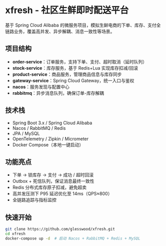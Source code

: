 # xfresh - 社区生鲜即时配送平台

基于 Spring Cloud Alibaba 的微服务项目，模拟生鲜电商的下单、库存、支付全链路业务，覆盖高并发、异步解耦、消息一致性等场景。

## 项目结构
- **order-service**：订单服务，支持下单、支付、超时取消（延时队列）
- **stock-service**：库存服务，基于 Redis+Lua 实现库存扣减/回滚
- **product-service**：商品服务，管理商品信息与库存同步
- **gateway-service**：Spring Cloud Gateway，统一入口与鉴权
- **nacos**：服务发现与配置中心
- **rabbitmq**：异步消息队列，确保订单-库存解耦

## 技术栈
- Spring Boot 3.x / Spring Cloud Alibaba
- Nacos / RabbitMQ / Redis
- JPA / MySQL
- OpenTelemetry / Zipkin / Micrometer
- Docker Compose（本地一键启动）

## 功能亮点
- 下单 → 锁库存 → 支付 → 成功 / 超时回滚
- Outbox + 死信队列，保证消息最终一致性
- Redis 分布式库存原子扣减，避免超卖
- 高并发压测下 P95 延迟优化至 14ms（QPS≈800）
- 全链路追踪与指标监控

## 快速开始
```bash
git clone https://github.com/glesswood/xfresh.git
cd xfresh
docker-compose up -d  # 启动 Nacos + RabbitMQ + Redis + MySQL